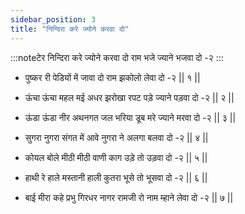 ```yaml
---
sidebar_position: 3
title: "निन्दिरा करे ज्योने करवा दो"
---
```


:::noteटेर
निन्दिरा करे ज्योने करवा दो राम भजे ज्याने भजवा दो -२
:::

- पुष्कर री पेडियों में जावा दो राम झकोलो लेवा दो -२ || १ ||

- ऊंचा ऊंचा महल मई अधर झरोखा रपट पड़े ज्याने पड़वा दो -२ || २ ||

- ऊंडा ऊंडा नीर अथनगत जल भरिया डूब मरे ज्याने मरवा दो -२ || ३ ||

- सुगरा नुगरा संगत में आवे नुगरा ने अलगा बलवा दो -२ || ४ ||

- कोयल बोले मीठी मीठी वाणी काग उड़े तो उड़वा दो -२ || ५ ||

- हाथी रे हाले मस्तानी हाली कुतरा भूसे तो भूसवा दो -२ || ६ ||

- बाई मीरा कहे प्रभु गिरधर नागर रामजी रो नाम म्हाने लेवा दो -२ || ७ ||
